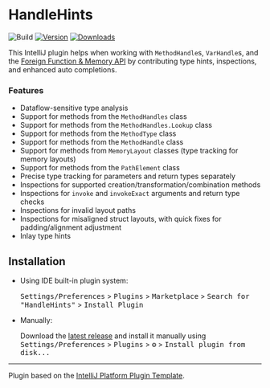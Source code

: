 # HandleHints

![Build](https://github.com/SirYwell/HandleHints/workflows/Build/badge.svg)
[![Version](https://img.shields.io/jetbrains/plugin/v/24637.svg)](https://plugins.jetbrains.com/plugin/24637)
[![Downloads](https://img.shields.io/jetbrains/plugin/d/24637.svg)](https://plugins.jetbrains.com/plugin/24637)
<!--
## Template ToDo list
- [x] Create a new [IntelliJ Platform Plugin Template][template] project.
- [ ] Get familiar with the [template documentation][template].
- [ ] Verify the [pluginGroup](./gradle.properties), [plugin ID](./src/main/resources/META-INF/plugin.xml) and [sources package](./src/main/kotlin).
- [ ] Review the [Legal Agreements](https://plugins.jetbrains.com/docs/marketplace/legal-agreements.html).
- [ ] [Publish a plugin manually](https://plugins.jetbrains.com/docs/intellij/publishing-plugin.html?from=IJPluginTemplate) for the first time.
- [ ] Set the Plugin ID in the above README badges.
- [ ] Set the [Deployment Token](https://plugins.jetbrains.com/docs/marketplace/plugin-upload.html).
- [ ] Click the <kbd>Watch</kbd> button on the top of the [IntelliJ Platform Plugin Template][template] to be notified about releases containing new features and fixes.
-->

<!-- Plugin description -->
This IntelliJ plugin helps when working with `MethodHandle`s, `VarHandle`s, 
and the [Foreign Function & Memory API](https://openjdk.org/jeps/454) by contributing type hints,
inspections, and enhanced auto completions.

### Features

- Dataflow-sensitive type analysis
- Support for methods from the `MethodHandles` class
- Support for methods from the `MethodHandles.Lookup` class
- Support for methods from the `MethodType` class
- Support for methods from the `MethodHandle` class
- Support for methods from `MemoryLayout` classes (type tracking for memory layouts)
- Support for methods from the `PathElement` class
- Precise type tracking for parameters and return types separately
- Inspections for supported creation/transformation/combination methods
- Inspections for `invoke` and `invokeExact` arguments and return type checks
- Inspections for invalid layout paths
- Inspections for misaligned struct layouts, with quick fixes for padding/alignment adjustment
- Inlay type hints
<!-- Plugin description end -->

## Installation

- Using IDE built-in plugin system:
  
  <kbd>Settings/Preferences</kbd> > <kbd>Plugins</kbd> > <kbd>Marketplace</kbd> > <kbd>Search for "HandleHints"</kbd> >
  <kbd>Install Plugin</kbd>
  
- Manually:

  Download the [latest release](https://github.com/SirYwell/HandleHints/releases/latest) and install it manually using
  <kbd>Settings/Preferences</kbd> > <kbd>Plugins</kbd> > <kbd>⚙️</kbd> > <kbd>Install plugin from disk...</kbd>


---
Plugin based on the [IntelliJ Platform Plugin Template][template].

[template]: https://github.com/JetBrains/intellij-platform-plugin-template
